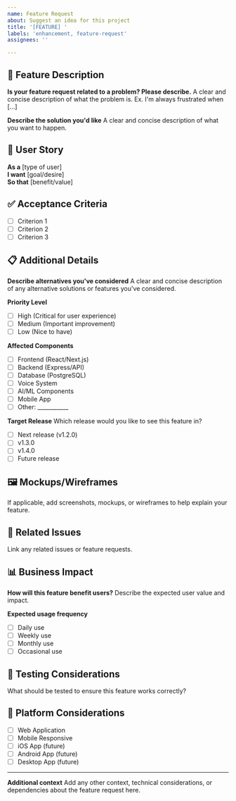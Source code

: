 ```yaml
---
name: Feature Request
about: Suggest an idea for this project
title: '[FEATURE] '
labels: 'enhancement, feature-request'
assignees: ''

---
```


## 📝 Feature Description

**Is your feature request related to a problem? Please describe.**
A clear and concise description of what the problem is. Ex. I'm always frustrated when [...]

**Describe the solution you'd like**
A clear and concise description of what you want to happen.

## 👤 User Story

**As a** [type of user]  
**I want** [goal/desire]  
**So that** [benefit/value]

## ✅ Acceptance Criteria

- [ ] Criterion 1
- [ ] Criterion 2
- [ ] Criterion 3

## 📋 Additional Details

**Describe alternatives you've considered**
A clear and concise description of any alternative solutions or features you've considered.

**Priority Level**
- [ ] High (Critical for user experience)
- [ ] Medium (Important improvement)
- [ ] Low (Nice to have)

**Affected Components**
- [ ] Frontend (React/Next.js)
- [ ] Backend (Express/API)
- [ ] Database (PostgreSQL)
- [ ] Voice System
- [ ] AI/ML Components
- [ ] Mobile App
- [ ] Other: ___________

**Target Release**
Which release would you like to see this feature in?
- [ ] Next release (v1.2.0)
- [ ] v1.3.0
- [ ] v1.4.0
- [ ] Future release

## 🖼️ Mockups/Wireframes

If applicable, add screenshots, mockups, or wireframes to help explain your feature.

## 🔗 Related Issues

Link any related issues or feature requests.

## 📊 Business Impact

**How will this feature benefit users?**
Describe the expected user value and impact.

**Expected usage frequency**
- [ ] Daily use
- [ ] Weekly use
- [ ] Monthly use
- [ ] Occasional use

## 🧪 Testing Considerations

What should be tested to ensure this feature works correctly?

## 📱 Platform Considerations

- [ ] Web Application
- [ ] Mobile Responsive
- [ ] iOS App (future)
- [ ] Android App (future)
- [ ] Desktop App (future)

---

**Additional context**
Add any other context, technical considerations, or dependencies about the feature request here.